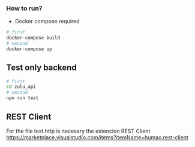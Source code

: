 ### How to run?
* Docker compose required

```bash
# first
docker-compose build
# second
docker-compose up
```
## Test only backend
```bash
# first
cd zulu_api
# second
npm run test
```

## REST Client
For the file test.http is necesary the extencion REST Client https://marketplace.visualstudio.com/items?itemName=humao.rest-client